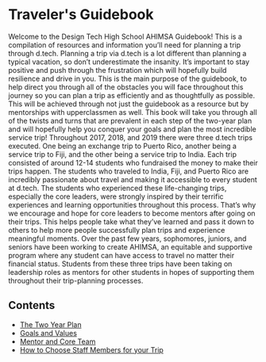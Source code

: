 # Traveler's Guidebook

Welcome to the Design Tech High School AHIMSA Guidebook! This is a compilation of resources and information you’ll need for planning a trip through d.tech. Planning a trip via d.tech is a lot different than planning a typical vacation, so don’t underestimate the insanity. It’s important to stay positive and push through the frustration which will hopefully build resilience and drive in you. This is the main purpose of the guidebook, to help direct you through all of the obstacles you will face throughout this journey so you can plan a trip as efficiently and as thoughtfully as possible. This will be achieved through not just the guidebook as a resource but by mentorships with upperclassmen as well. This book will take you through all of the twists and turns that are prevalent in each step of the two-year plan and will hopefully help you conquer your goals and plan the most incredible service trip! Throughout 2017, 2018, and 2019 there were three d.tech trips executed. One being an exchange trip to Puerto Rico, another being a service trip to Fiji, and the other being a service trip to India. Each trip consisted of around 12-14 students who fundraised the money to make their trips happen. The students who traveled to India, Fiji, and Puerto Rico are incredibly passionate about travel and making it accessible to every student at d.tech. The students who experienced these life-changing trips, especially the core leaders, were strongly inspired by their terrific experiences and learning opportunities throughout this process. That’s why we encourage and hope for core leaders to become mentors after going on their trips. This helps people take what they’ve learned and pass it down to others to help more people successfully plan trips and experience meaningful moments. Over the past few years, sophomores, juniors, and seniors have been working to create AHIMSA, an equitable and supportive program where any student can have access to travel no matter their financial status. Students from these three trips have been taking on leadership roles as mentors for other students in hopes of supporting them throughout their trip-planning processes.

## Contents
* [The Two Year Plan](twoyearplan.html)
* [Goals and Values](goalsandvalues.html)
* [Mentor and Core Team](mentorandcoreteam.html)
* [How to Choose Staff Members for your Trip](staffchoice.html)
